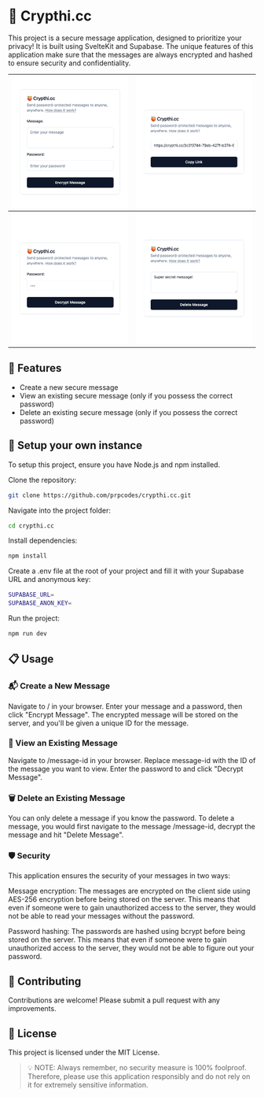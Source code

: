 # 🍑 Crypthi.cc

This project is a secure message application, designed to prioritize your privacy! It is built using SvelteKit and Supabase. The unique features of this application make sure that the messages are always encrypted and hashed to ensure security and confidentiality.

|  ![Creation](/static/creation.png)   |     ![Created](/static/created.png)     |
| :----------------------------------: | :-------------------------------------: |
| ![Decryption](/static/decrytion.png) | ![Destruction](/static/destruction.png) |

## 🌟 Features

- Create a new secure message
- View an existing secure message (only if you possess the correct password)
- Delete an existing secure message (only if you possess the correct password)

## 🚀 Setup your own instance

To setup this project, ensure you have Node.js and npm installed.

Clone the repository:

```bash
git clone https://github.com/prpcodes/crypthi.cc.git
```

Navigate into the project folder:

```bash
cd crypthi.cc
```

Install dependencies:

```bash
npm install
```

Create a .env file at the root of your project and fill it with your Supabase URL and anonymous key:

```bash
SUPABASE_URL=
SUPABASE_ANON_KEY=
```

Run the project:

```bash
npm run dev
```

## 📋 Usage

### 📬 Create a New Message

Navigate to / in your browser. Enter your message and a password, then click "Encrypt Message". The encrypted message will be stored on the server, and you'll be given a unique ID for the message.

### 👀 View an Existing Message

Navigate to /message-id in your browser. Replace message-id with the ID of the message you want to view. Enter the password to and click "Decrypt Message".

### 🗑️ Delete an Existing Message

You can only delete a message if you know the password. To delete a message, you would first navigate to the message /message-id, decrypt the message and hit "Delete Message".

### 🛡️ Security

This application ensures the security of your messages in two ways:

Message encryption: The messages are encrypted on the client side using AES-256 encryption before being stored on the server. This means that even if someone were to gain unauthorized access to the server, they would not be able to read your messages without the password.

Password hashing: The passwords are hashed using bcrypt before being stored on the server. This means that even if someone were to gain unauthorized access to the server, they would not be able to figure out your password.

## 🙌 Contributing

Contributions are welcome! Please submit a pull request with any improvements.

## 📃 License

This project is licensed under the MIT License.

> 💡 NOTE: Always remember, no security measure is 100% foolproof. Therefore, please use this application responsibly and do not rely on it for extremely sensitive information.
